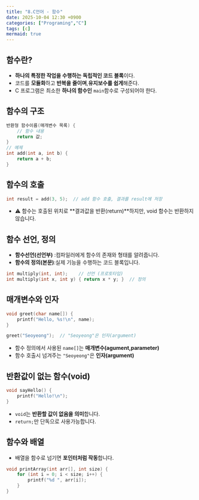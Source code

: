 ```yaml
---
title: "8.C언어 - 함수"
date: 2025-10-04 12:30 +0900
categories: ["Programing","C"]
tags: [c]
mermaid: true
---
```

## 함수란?
- **하나의 특정한 작업을 수행하는 독립적인 코드 블록**이다. 
- 코드를 **모듈화**하고 **반복을 줄이며**,**유지보수를 쉽게**해준다.
- C 프로그램은 최소한 **하나의 함수인** `main`함수로 구성되어야 한다. 

## 함수의 구조
```c
반환형 함수이름(매개변수 목록) {
    // 함수 내용
    return 값;
}
// 예제
int add(int a, int b) {
    return a + b;
}
```
## 함수의 호출

```c
int result = add(3, 5);  // add 함수 호출, 결과를 result에 저장
```

- ⚠️ 함수는 호출된 위치로 **결과값을 반환(return)**하지만, void 함수는 반환하지 않습니다.
## 함수 선언, 정의
- **함수선언(선언부)** :컴파일러에게 함수의 존재와 형태를 알려줍니다.
- **함수의 정의(본문)**:실제 기능을 수행하는 코드 블록입니다.

```c
int multiply(int, int);    // 선언 (프로토타입)
int multiply(int x, int y) { return x * y; }  // 정의
```

## 매개변수와 인자

```c
void greet(char name[]) {
    printf("Hello, %s!\n", name);
}

greet("Seoyeong");  // "Seoyeong"은 인자(argument)
```

- 함수 정의에서 사용된 `name[]`는 **매개변수(agument,parameter)**
- 함수 호출시 넘겨주는 `"Seoyeong"`은 **인자(argument)**
## 반환값이 없는 함수(void)

```c
void sayHello() {
    printf("Hello!\n");
}
```

- `void`는 **반환할 값이 없음을 의미**합니다.
-  `return;`만 단독으로 사용가능합니다.
## 함수와 배열
- 배열을 함수로 넘기면 **포인터처럼 작동**합니다.

```c
void printArray(int arr[], int size) {
    for (int i = 0; i < size; i++) {
        printf("%d ", arr[i]);
    }
}
```